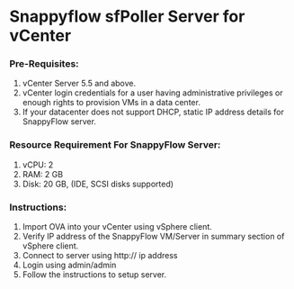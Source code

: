 
# Snappyflow sfPoller Server for vCenter

### Pre-Requisites:


1. vCenter Server 5.5 and above.
2. vCenter login credentials for a user having administrative privileges or enough rights to provision VMs in a data center.
3. If your datacenter does not support DHCP, static IP address details for SnappyFlow server.

### Resource Requirement For SnappyFlow Server:

1. vCPU: 2
2. RAM: 2 GB
3. Disk: 20 GB, (IDE, SCSI disks supported)

### Instructions:

1. Import OVA into your vCenter using vSphere client.
2. Verify IP address of the SnappyFlow VM/Server in summary section of vSphere client.
3. Connect to server using http:// ip address
4. Login using admin/admin
5. Follow the instructions to setup server.
